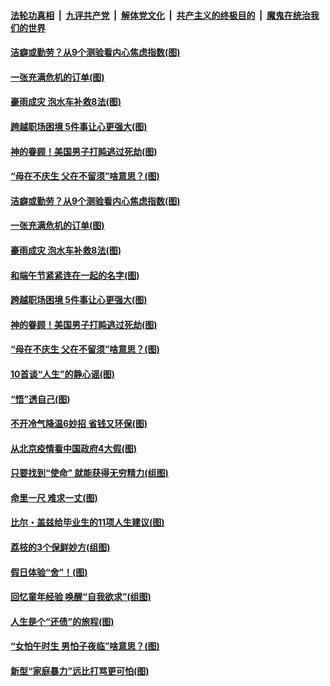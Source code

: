 ####  [法轮功真相](../../../../basic/blob/master/README.md?t=06250902) &nbsp;|&nbsp; [九评共产党](../../../../9ping.md/blob/master/README.md?t=06250902) &nbsp;|&nbsp; [解体党文化](../../../../jtdwh.md/blob/master/README.md?t=06250902)  &nbsp;|&nbsp; [共产主义的终极目的](../../../../gczydzjmd.md/blob/master/README.md?t=06250902) &nbsp;|&nbsp; [魔鬼在统治我们的世界](../../../../mgztzwmdsj.md/blob/master/README.md?t=06250902) 

#### [洁癖或勤劳？从9个测验看内心焦虑指数(图)](../pages/p8/937558.md?t=06250902) 

#### [一张充满危机的订单(图)](../pages/p8/936981.md?t=06250902) 

#### [豪雨成灾 泡水车补救8法(图)](../pages/p8/937526.md?t=06250902) 

#### [跨越职场困境 5件事让心更强大(图)](../pages/p8/937375.md?t=06250902) 

#### [神的眷顾！美国男子打盹逃过死劫(图)](../pages/p8/936985.md?t=06250902) 

#### [“母在不庆生 父在不留须”啥意思？(图)](../pages/p8/937234.md?t=06250902) 

#### [洁癖或勤劳？从9个测验看内心焦虑指数(图)](../pages/p8/937558.md?t=06250902) 

#### [一张充满危机的订单(图)](../pages/p8/936981.md?t=06250902) 

#### [豪雨成灾 泡水车补救8法(图)](../pages/p8/937526.md?t=06250902) 

#### [和端午节紧紧连在一起的名字(图)](../pages/p8/937448.md?t=06250902) 

#### [跨越职场困境 5件事让心更强大(图)](../pages/p8/937375.md?t=06250902) 

#### [神的眷顾！美国男子打盹逃过死劫(图)](../pages/p8/936985.md?t=06250902) 

#### [“母在不庆生 父在不留须”啥意思？(图)](../pages/p8/937234.md?t=06250902) 

#### [10首谈“人生”的静心谣(图)](../pages/p8/936965.md?t=06250902) 

#### [“悟”透自己(图)](../pages/p8/936972.md?t=06250902) 

#### [不开冷气降温6妙招 省钱又环保(图)](../pages/p8/937329.md?t=06250902) 

#### [从北京疫情看中国政府4大假(图)](../pages/p8/937196.md?t=06250902) 

#### [只要找到“使命” 就能获得无穷精力(组图)](../pages/p8/937159.md?t=06250902) 

#### [命里一尺 难求一丈(图)](../pages/p8/936782.md?t=06250902) 

#### [比尔・盖兹给毕业生的11项人生建议(图)](../pages/p8/936231.md?t=06250902) 

#### [荔枝的3个保鲜妙方(组图)](../pages/p8/936950.md?t=06250902) 

#### [假日体验“舍”！(图)](../pages/p8/937183.md?t=06250902) 

#### [回忆童年经验 唤醒“自我欲求”(组图)](../pages/p8/937082.md?t=06250902) 

#### [人生是个“还债”的旅程(图)](../pages/p8/936768.md?t=06250902) 

#### [“女怕午时生 男怕子夜临”啥意思？(图)](../pages/p8/937081.md?t=06250902) 

#### [新型“家庭暴力”远比打骂更可怕(图)](../pages/p8/936230.md?t=06250902) 

